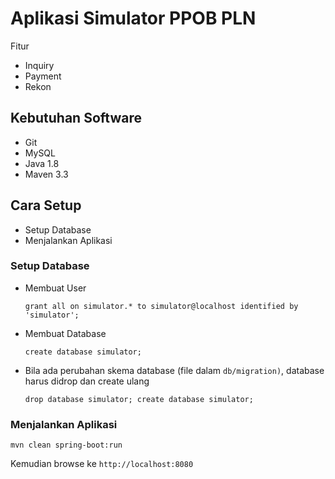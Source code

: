 # Aplikasi Simulator PPOB PLN #

Fitur

* Inquiry
* Payment
* Rekon

## Kebutuhan Software ##

* Git
* MySQL
* Java 1.8
* Maven 3.3


## Cara Setup ##

* Setup Database
* Menjalankan Aplikasi

### Setup Database ###

* Membuat User

    ``` grant all on simulator.* to simulator@localhost identified by 'simulator'; ```

* Membuat Database

    ``` create database simulator; ```

* Bila ada perubahan skema database (file dalam `db/migration)`, database harus didrop dan create ulang

    ``` drop database simulator; create database simulator; ```

### Menjalankan Aplikasi ###

```
mvn clean spring-boot:run
```

Kemudian browse ke `http://localhost:8080`

